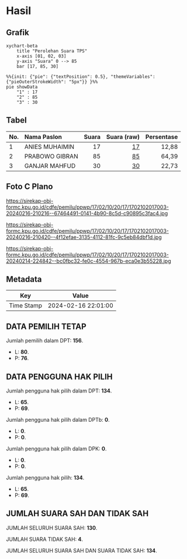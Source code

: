 # Hasil

## Grafik

```mermaid
xychart-beta
    title "Perolehan Suara TPS"
    x-axis [01, 02, 03]
    y-axis "Suara" 0 --> 85
    bar [17, 85, 30]
```

```mermaid
%%{init: {"pie": {"textPosition": 0.5}, "themeVariables": {"pieOuterStrokeWidth": "5px"}} }%%
pie showData
    "1" : 17
    "2" : 85
    "3" : 30
```

## Tabel

| No. | Nama Paslon    | Suara | Suara (raw) | Persentase |
|:--- |:-------------- | -----:| -----------:| ----------:|
| 1   | ANIES MUHAIMIN | 17    | [17][p-1]   | 12,88      |
| 2   | PRABOWO GIBRAN | 85    | [85][p-2]   | 64,39      |
| 3   | GANJAR MAHFUD  | 30    | [30][p-3]   | 22,73      |


[p-1]: https://github.com/gigit-pemilu/pemilu-2024-17-bengkulu/blob/main/pilpres/hitung-suara/sub/17-bengkulu/sub/02-rejang-lebong/sub/10-bermani-ulu/sub/2017-pagar-gunung/sub/003-tps/sub/paslon-1.txt
[p-2]: https://github.com/gigit-pemilu/pemilu-2024-17-bengkulu/blob/main/pilpres/hitung-suara/sub/17-bengkulu/sub/02-rejang-lebong/sub/10-bermani-ulu/sub/2017-pagar-gunung/sub/003-tps/sub/paslon-2.txt
[p-3]: https://github.com/gigit-pemilu/pemilu-2024-17-bengkulu/blob/main/pilpres/hitung-suara/sub/17-bengkulu/sub/02-rejang-lebong/sub/10-bermani-ulu/sub/2017-pagar-gunung/sub/003-tps/sub/paslon-3.txt

## Foto C Plano

https://sirekap-obj-formc.kpu.go.id/cdfe/pemilu/ppwp/17/02/10/20/17/1702102017003-20240216-210216--67464491-0141-4b90-8c5d-c90895c3fac4.jpg

https://sirekap-obj-formc.kpu.go.id/cdfe/pemilu/ppwp/17/02/10/20/17/1702102017003-20240216-210420--4f12efae-3135-4112-81fc-9c5eb84dbf1d.jpg

https://sirekap-obj-formc.kpu.go.id/cdfe/pemilu/ppwp/17/02/10/20/17/1702102017003-20240214-224842--bc0fbc32-fe0c-4554-967b-eca0e3b55228.jpg


## Metadata

| Key        | Value               |
| ---------- | ------------------- |
| Time Stamp | 2024-02-16 22:01:00 |


## DATA PEMILIH TETAP

Jumlah pemilih dalam DPT: **156**.
 * L: **80**.
 * P: **76**.

## DATA PENGGUNA HAK PILIH

Jumlah pengguna hak pilih dalam DPT: **134**.
 * L: **65**.
 * P: **69**.

Jumlah pengguna hak pilih dalam DPTb: **0**.
 * L: **0**.
 * P: **0**.

Jumlah pengguna hak pilih dalam DPK: **0**.
 * L: **0**.
 * P: **0**.

Jumlah pengguna hak pilih: **134**.
 * L: **65**.
 * P: **69**.

## JUMLAH SUARA SAH DAN TIDAK SAH

JUMLAH SELURUH SUARA SAH: **130**.

JUMLAH SUARA TIDAK SAH: **4**.

JUMLAH SELURUH SUARA SAH DAN SUARA TIDAK SAH: **134**.


